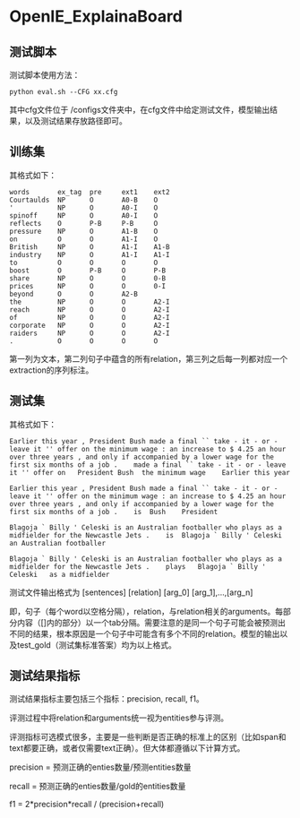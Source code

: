 # OpenIE_ExplainaBoard

## 测试脚本
测试脚本使用方法：
```
python eval.sh --CFG xx.cfg
```
其中cfg文件位于 /configs文件夹中，在cfg文件中给定测试文件，模型输出结果，以及测试结果存放路径即可。

## 训练集
其格式如下：
```
words       ex_tag  pre     ext1    ext2
Courtaulds  NP      O       A0-B    O
'           NP      O       A0-I    O
spinoff     NP      O       A0-I    O
reflects    O       P-B     P-B     O
pressure    NP      O       A1-B    O
on          O       O       A1-I    O
British     NP      O       A1-I    A1-B
industry    NP      O       A1-I    A1-I
to          O       O       O       O
boost       O       P-B     O       P-B
share       NP      O       O       0-B
prices      NP      O       O       0-I
beyond      O       O       A2-B
the         NP      O       O       A2-I
reach       NP      O       O       A2-I
of          NP      O       O       A2-I
corporate   NP      O       O       A2-I
raiders     NP      O       O       A2-I
.           O       O       O       O
```
第一列为文本，第二列句子中蕴含的所有relation，第三列之后每一列都对应一个extraction的序列标注。

## 测试集
其格式如下：
```
Earlier this year , President Bush made a final `` take - it - or - leave it '' offer on the minimum wage : an increase to $ 4.25 an hour over three years , and only if accompanied by a lower wage for the first six months of a job .	made a final `` take - it - or - leave it '' offer on	President Bush	the minimum wage	Earlier this year

Earlier this year , President Bush made a final `` take - it - or - leave it '' offer on the minimum wage : an increase to $ 4.25 an hour over three years , and only if accompanied by a lower wage for the first six months of a job .	is	Bush	President

Blagoja ` Billy ' Celeski is an Australian footballer who plays as a midfielder for the Newcastle Jets .	is	Blagoja ` Billy ' Celeski	an Australian footballer

Blagoja ` Billy ' Celeski is an Australian footballer who plays as a midfielder for the Newcastle Jets .	plays	Blagoja ` Billy ' Celeski	as a midfielder
```
测试文件输出格式为 [sentences] [relation] [arg_0] [arg_1],...,[arg_n]

即，句子（每个word以空格分隔），relation，与relation相关的arguments。每部分内容（[]内的部分）以一个tab分隔。需要注意的是同一个句子可能会被预测出不同的结果，根本原因是一个句子中可能含有多个不同的relation。模型的输出以及test_gold（测试集标准答案）均为以上格式。

## 测试结果指标
测试结果指标主要包括三个指标：precision, recall, f1。

评测过程中将relation和arguments统一视为entities参与评测。

评测指标可选模式很多，主要是一些判断是否正确的标准上的区别（比如span和text都要正确，或者仅需要text正确）。但大体都遵循以下计算方式。

precision = 预测正确的enties数量/预测entities数量

recall = 预测正确的enties数量/gold的entities数量

f1 = 2\*precision\*recall / (precision+recall)
